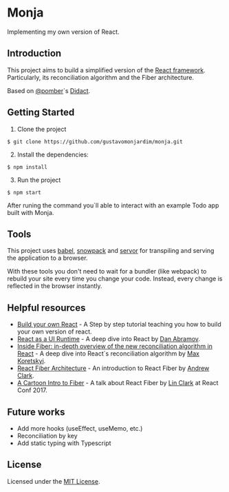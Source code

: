 # Monja
Implementing my own version of React.

## Introduction

This project aims to build a simplified version of the [React framework](https://github.com/facebook/react). Particularly, its reconciliation algorithm and the Fiber architecture.

Based on [@pomber](https://github.com/pomber/didact)`s [Didact](https://github.com/pomber/didact).

## Getting Started

1. Clone the project

```shell
$ git clone https://github.com/gustavomonjardim/monja.git
```

2. Install the dependencies:

```shell
$ npm install
```

3. Run the project

```shell
$ npm start
```

After runing the command you`ll able to interact with an example Todo app built with Monja.

## Tools

This project uses [babel](https://babeljs.io/), [snowpack](https://www.snowpack.dev/) and [servor](https://github.com/lukejacksonn/servor) for transpiling and serving the application to a browser. 

With these tools you don't need to wait for a bundler (like webpack) to rebuild your site every time you change your code. Instead, every change is reflected in the browser instantly.

## Helpful resources 

- [Build your own React](https://pomb.us/build-your-own-react/) - A Step by step tutorial teaching you how to build your own version of react.
- [React as a UI Runtime](https://overreacted.io/react-as-a-ui-runtime/) - A deep dive into React by [Dan Abramov](https://twitter.com/dan_abramov).
- [Inside Fiber: in-depth overview of the new reconciliation algorithm in React](https://indepth.dev/inside-fiber-in-depth-overview-of-the-new-reconciliation-algorithm-in-react/) - A deep dive into React`s reconciliation algorithm by [Max Koretskyi](https://twitter.com/maxkoretskyi).
- [React Fiber Architecture](https://github.com/acdlite/react-fiber-architecture) - An introduction to React Fiber by [Andrew Clark](https://twitter.com/acdlite).
- [A Cartoon Intro to Fiber](https://www.youtube.com/watch?v=ZCuYPiUIONs) - A talk about React Fiber by [Lin Clark](https://twitter.com/linclark) at React Conf 2017. 

## Future works

- Add more hooks (useEffect, useMemo, etc.)
- Reconciliation by key
- Add static typing with Typescript


## License

Licensed under the [MIT License](./LICENSE).